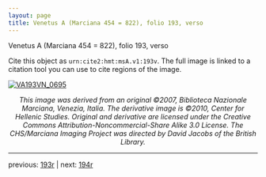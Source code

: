 ```yaml
---
layout: page
title: Venetus A (Marciana 454 = 822), folio 193, verso
---
```


Venetus A (Marciana 454 = 822), folio 193, verso

Cite this object as `urn:cite2:hmt:msA.v1:193v`.  The full image is linked to a citation tool you can use to cite regions of the image.

[![VA193VN_0695](http://www.homermultitext.org/iipsrv?IIIF=/project/homer/pyramidal/deepzoom/hmt/vaimg/2017a/VA193VN_0695.tif/full/800,/0/default.jpg)](http://www.homermultitext.org/ict2/?urn=urn:cite2:hmt:vaimg.2017a:VA193VN_0695) 

<p style="text-align: center; font-style: italic;">This image was derived from an original ©2007, Biblioteca Nazionale Marciana, Venezia, Italia. The derivative image is ©2010, Center for Hellenic Studies. Original and derivative are licensed under the Creative Commons Attribution-Noncommercial-Share Alike 3.0 License. The CHS/Marciana Imaging Project was directed by David Jacobs of the British Library.</p>

---

previous: [193r](../193r/) | next: [194r](../194r/)